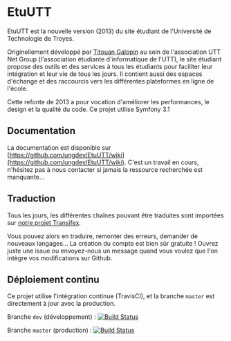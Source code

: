 EtuUTT
======

EtuUTT est la nouvelle version (2013) du site étudiant de l'Université de Technologie de Troyes.

Originellement développé par [Titouan Galopin](https://github.com/tgalopin) au sein de l'association UTT Net Group (l'association étudiante d'informatique de l'UTT), le site étudiant propose des outils et des services à tous les étudiants pour faciliter leur intégration et leur vie de tous les jours. Il contient aussi des espaces d'échange et des raccourcis vers les différentes plateformes en ligne de l'école.

Cette refonte de 2013 a pour vocation d'améliorer les performances, le design et la qualité du code.
Ce projet utilise Symfony 3.1

Documentation
-------------

La documentation est disponible sur [https://github.com/ungdev/EtuUTT/wiki](https://github.com/ungdev/EtuUTT/wiki).
C'est un travail en cours, n'hésitez pas à nous contacter si jamais la ressource recherchée est manquante…

Traduction
----------
Tous les jours, les différentes chaînes pouvant être traduites sont importées sur [notre projet Transifex](https://www.transifex.com/ung/site-etudiant).

Vous pouvez alors en traduire, remonter des erreurs, demander de nouveaux langages… La création du compte est bien sûr gratuite ! Ouvrez juste une issue ou envoyez-nous un message quand vous voulez que l'on intègre vos modifications sur Github.

Déploiement continu
-------------------

Ce projet utilise l'intégration continue (TravisCI), et la branche `master` est directement à jour avec la production.

Branche `dev` (développement) :
[![Build Status](https://travis-ci.org/ungdev/EtuUTT.svg?branch=dev)](https://travis-ci.org/ungdev/EtuUTT)

Branche `master` (production) :
[![Build Status](https://travis-ci.org/ungdev/EtuUTT.svg?branch=master)](https://travis-ci.org/ungdev/EtuUTT)
